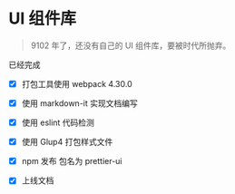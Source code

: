 # UI 组件库

> 9102 年了，还没有自己的 UI 组件库，要被时代所抛弃。

已经完成

- [x] 打包工具使用 webpack 4.30.0

- [x] 使用 markdown-it 实现文档编写

- [x] 使用 eslint 代码检测

- [x] 使用 Glup4 打包样式文件

- [x] npm 发布 包名为 prettier-ui

- [x] 上线文档
